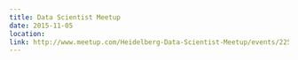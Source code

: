 ```yaml
---
title: Data Scientist Meetup
date: 2015-11-05
location: 
link: http://www.meetup.com/Heidelberg-Data-Scientist-Meetup/events/225918166/
---
```

